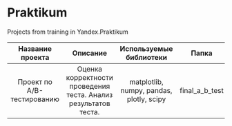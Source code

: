 # Praktikum
Projects from training in Yandex.Praktikum

| Название проекта | Описание | Используемые библиотеки | Папка
| :-------------------------:|:---------------------:|:---------------------------:|:---------------------:|
| Проект по А/B-тестированию | Оценка корректности проведения теста. Анализ результатов теста. | matplotlib, numpy, pandas, plotly, scipy | final_a_b_test
